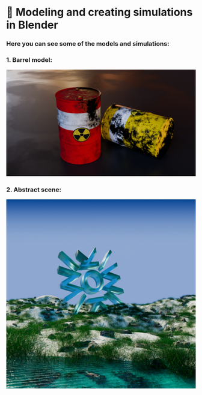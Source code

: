  # 🌟  Modeling and creating simulations in Blender

 ### Here you can see some of the models and simulations:

### 1. Barrel model:
![1](https://raw.githubusercontent.com/Mirabird/Blender_projects/32970ee2134b6b91ff8c08da7fd85f4bde677d44/barrel.png)

### 2. Abstract scene:
![2](https://github.com/Mirabird/Blender_projects/blob/main/Abstract_scene.png?raw=true)
